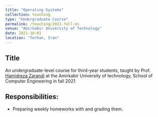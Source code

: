 ```yaml
---
title: "Operating Systems"
collection: teaching
type: "Undergraduate Course"
permalink: /teaching/2021-fall-os
venue: "Amirkabir University of Technology"
date: 2021-10-01
location: "Terhan, Iran"
---
```


## Title
An undergraduate-level course for third-year students, taught by Prof. [Hamidreza Zarandi](https://scholar.google.com/citations?user=ZA9rRWAAAAAJ&hl=en) at the Amirkabir University of technology, School of Computer Engineering in fall 2021

## Responsibilities:
- Preparing weekly homeworks with and grading them.
